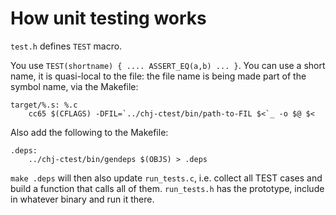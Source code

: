 # How unit testing works

`test.h` defines `TEST` macro.

You use `TEST(shortname) { .... ASSERT_EQ(a,b) ... }`. You can use a short name, it is quasi-local to the file: the file name is being made part of the symbol name, via the Makefile:

    target/%.s: %.c
        cc65 $(CFLAGS) -DFIL=`../chj-ctest/bin/path-to-FIL $<`_ -o $@ $<

Also add the following to the Makefile:

    .deps:
	    ../chj-ctest/bin/gendeps $(OBJS) > .deps

`make .deps` will then also update `run_tests.c`, i.e. collect all
TEST cases and build a function that calls all of them. `run_tests.h`
has the prototype, include in whatever binary and run it there.

